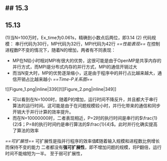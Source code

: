 ## ## 15.3


## 15.13
(1)当N=100万时，Ex_time为0.061s，精确到小数点后两位，即3.14
(2)
代码规模：
串行代码为30行，MP代码为32行，MPI代码为42行
*==性能表现==*
在控制进程数P不变的情况下，随着N的增加，两者有不同表现：
- MP在N较小时相对MPI有很大的优势，这很可能是由于OpenMP是共享内存的并行方式，而MPI是分布式内存的并行方式，MPI的通信开销过大
- 而当N变大时，MP的优势逐渐缩小，这是由于程序中的并行占比越来越大，通信开销占比越来越小
*==Time-P关系图==*

![[Figure_1.png|inline|339]]![[Figure_2.png|inline|349]]
- 可以看到在N=1000时，随着P的增加，运行时间不降反升，并且都大于串行算法的运行时间。这可能是由于在问题规模较小时，并行化带来的通信和同步开销大于并行计算的效率提升。
- 而在N=10000000时，二者表现相近，P=2时的执行时间是串行的$\frac{1}{2}$；P=8的执行时间约是串行算法的$\frac{1}{4}$。此时并行化确实提高了算法的效率

*==可扩展性==*
可扩展性是指并行程序的效率值**E**随着输入规模和进程数比例增长而保持不变的能力
二者都没有**强可扩展性**，即不增加问题的规模，将P翻倍，运行时间不能缩短为一半。
至于弱可扩展性，
